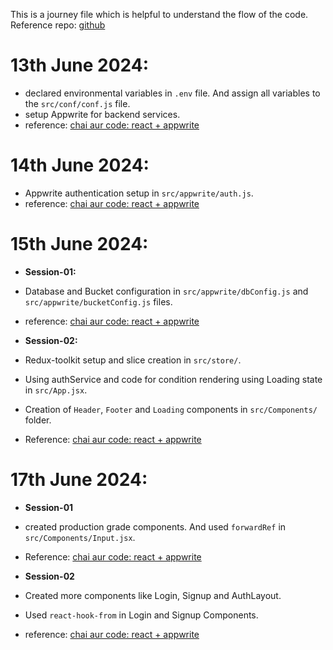 This is a journey file which is helpful to understand the flow of the code.
Reference repo: [github](https://github.com/hiteshchoudhary/chai-aur-react/tree/main/12MegaBlog)

# 13th June 2024:
- declared environmental variables in `.env` file. And assign all variables to the `src/conf/conf.js` file.
- setup Appwrite for backend services.
- reference: [chai aur code: react + appwrite](https://youtu.be/zLWif1pFYJg?si=--tKqamgGCFow_5f)

# 14th June 2024:
- Appwrite authentication setup in `src/appwrite/auth.js`.
- reference: [chai aur code: react + appwrite](https://youtu.be/0Py5cGGW2lE?si=QEOMRYZOxO2GtVx-)

# 15th June 2024:

- **Session-01:**
- Database and Bucket configuration in `src/appwrite/dbConfig.js` and `src/appwrite/bucketConfig.js` files.
- reference: [chai aur code: react + appwrite](https://youtu.be/lzx52HnWh4Y?si=iTBlW2E3ftVeEtGy)

- **Session-02:**
- Redux-toolkit setup and slice creation in `src/store/`.
- Using authService and code for condition rendering using Loading state in `src/App.jsx`.
- Creation of `Header`, `Footer` and `Loading` components in `src/Components/` folder.
- Reference: [chai aur code: react + appwrite](https://youtu.be/8QGKg_W5sDQ?si=Z7Zz5huUP1J0Ci35)

# 17th June 2024:

- **Session-01**
- created production grade components. And used `forwardRef` in `src/Components/Input.jsx`.
- Reference: [chai aur code: react + appwrite](https://youtu.be/BSaYsHVpaK0?si=aaA2K2sUwPo3-Yeh)

- **Session-02**
- Created more components like Login, Signup and AuthLayout.
- Used `react-hook-from` in Login and Signup Components.
- reference: [chai aur code: react + appwrite](https://youtu.be/lfMyCuB6xfc?si=eA7czUJq87GPhdFJ)